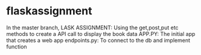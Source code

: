 # flaskassignment
In the master branch,
LASK ASSIGNMENT:
   Using the get,post,put etc methods to create a API call to display the book data
 APP.PY: The initial app that creates a web app
 endpoints.py: To connect to the db and implement function
